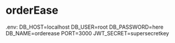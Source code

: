 # orderEase

.env:
DB_HOST=localhost
DB_USER=root
DB_PASSWORD=here
DB_NAME=orderease
PORT=3000
JWT_SECRET=supersecretkey